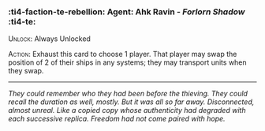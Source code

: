 ### :ti4-faction-te-rebellion: **Agent**: Ahk Ravin - _Forlorn Shadow_ :ti4-te:

<span style="font-variant:small-caps;">Unlock</span>: Always Unlocked

<span style="font-variant:small-caps;">Action</span>: Exhaust this card to choose 1 player.
That player may swap the position of 2 of their ships in any systems; they may transport units when they swap.

---

*They could remember who they had been before the thieving.
They could recall the duration as well, mostly.
But it was all so far away.
Disconnected, almost unreal.
Like a copied copy whose authenticity had degraded with each successive replica.
Freedom had not come paired with hope.*

